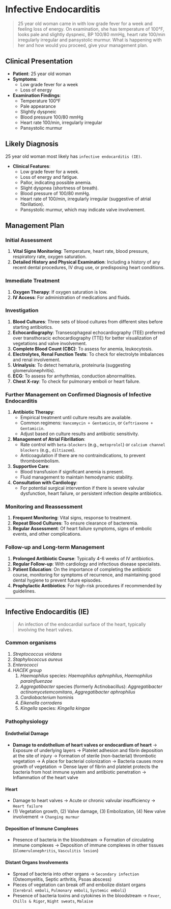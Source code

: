 # Infective Endocarditis

> 25 year old woman came in with low grade fever for a week and feeling loss of energy. On examination, she has temperature of 100°F, looks pale and slightly dyspneic, BP 100/80 mmHg, heart rate 100/min irregularly irregular and pansystolic murmur. What is happening with her and how would you proceed, give your management plan.

## Clinical Presentation

- **Patient**: 25 year old woman
- **Symptoms**:
  - Low grade fever for a week
  - Loss of energy
- **Examination Findings**:
  - Temperature 100°F
  - Pale appearance
  - Slightly dyspneic
  - Blood pressure 100/80 mmHg
  - Heart rate 100/min, irregularly irregular
  - Pansystolic murmur

## Likely Diagnosis

25 year old woman most likely has `infective endocarditis (IE)`.

- **Clinical Features**:
  - Low grade fever for a week.
  - Loss of energy and fatigue.
  - Pallor, indicating possible anemia.
  - Slight dyspnea (shortness of breath).
  - Blood pressure of 100/80 mmHg.
  - Heart rate of 100/min, irregularly irregular (suggestive of atrial fibrillation).
  - Pansystolic murmur, which may indicate valve involvement.

## Management Plan

### Initial Assessment

1. **Vital Signs Monitoring**: Temperature, heart rate, blood pressure, respiratory rate, oxygen saturation.
2. **Detailed History and Physical Examination**: Including a history of any recent dental procedures, IV drug use, or predisposing heart conditions.

### Immediate Treatment

1. **Oxygen Therapy**: If oxygen saturation is low.
2. **IV Access**: For administration of medications and fluids.

### Investigation

1. **Blood Cultures**: Three sets of blood cultures from different sites before starting antibiotics.
2. **Echocardiography**: Transesophageal echocardiography (TEE) preferred over transthoracic echocardiography (TTE) for better visualization of vegetations and valve involvement.
3. **Complete Blood Count (CBC)**: To assess for anemia, leukocytosis.
4. **Electrolytes, Renal Function Tests**: To check for electrolyte imbalances and renal involvement.
5. **Urinalysis**: To detect hematuria, proteinuria (suggesting glomerulonephritis).
6. **ECG**: To assess for arrhythmias, conduction abnormalities.
7. **Chest X-ray**: To check for pulmonary emboli or heart failure.

### Further Management on Confirmed Diagnosis of Infective Endocarditis

1. **Antibiotic Therapy**:
   - Empirical treatment until culture results are available.
   - Common regimens: `Vancomycin + Gentamicin`, or `Ceftriaxone + Gentamicin`.
   - Adjust based on culture results and antibiotic sensitivity.
2. **Management of Atrial Fibrillation**:
   - Rate control with `beta-blockers` (e.g., `metoprolol`) or `calcium channel blockers` (e.g., `diltiazem`).
   - Anticoagulation if there are no contraindications, to prevent thromboembolism.
3. **Supportive Care**:
   - Blood transfusion if significant anemia is present.
   - Fluid management to maintain hemodynamic stability.
4. **Consultation with Cardiology**:
   - For potential surgical intervention if there is severe valvular dysfunction, heart failure, or persistent infection despite antibiotics.

### Monitoring and Reassessment

1. **Frequent Monitoring**: Vital signs, response to treatment.
2. **Repeat Blood Cultures**: To ensure clearance of bacteremia.
3. **Regular Assessment**: Of heart failure symptoms, signs of embolic events, and other complications.

### Follow-up and Long-term Management

1. **Prolonged Antibiotic Course**: Typically 4-6 weeks of IV antibiotics.
2. **Regular Follow-up**: With cardiology and infectious disease specialists.
3. **Patient Education**: On the importance of completing the antibiotic course, monitoring for symptoms of recurrence, and maintaining good dental hygiene to prevent future episodes.
4. **Prophylactic Antibiotics**: For high-risk procedures if recommended by guidelines.

---

## Infective Endocarditis (IE)

> An infection of the endocardial surface of the heart, typically involving the heart valves.

### Common organisms

1. _Streptococcus viridans_
1. _Staphylococcus aureus_
1. _Enterococci_
1. _HACEK group_
   1. _Haemophilus_ species: _Haemophilus aphrophilus_, _Haemophilus parainfluenzae_
   2. _Aggregatibacter_ species (formerly Actinobacillus): _Aggregatibacter actinomycetemcomitans_, _Aggregatibacter aphrophilus_
   3. _Cardiobacterium_ hominis
   4. _Eikenella corrodens_
   5. _Kingella_ species: _Kingella kingae_

### Pathophysiology

#### Endothelial Damage

- **Damage to endothelium of heart valves or endocardium of heart** → Exposure of underlying layers → Platelet adhesion and fibrin deposition at the site of injury → Formation of sterile (non-bacterial) thrombotic vegetation → A place for bacterial colonization → Bacteria causes more growth of vegetation → Dense layer of fibrin and platelet protects the bacteria from host immune system and antibiotic penetration → Inflammation of the heart valve

#### Heart

- Damage to heart valves → Acute or chronic valvular insufficiency → `Heart failure`
- (1) Vegetation growth, (2) Valve damage, (3) Embolization, (4) New valve involvement → `Changing murmur`

#### Deposition of Immune Complexes

- Presence of bacteria in the bloodstream → Formation of circulating immune complexes → Deposition of immune complexes in other tissues (`Glomerulonephritis`, `Vasculitis lesion`)

#### Distant Organs Involvements

- Spread of bacteria into other organs → `Secondary infection` (Osteomyelitis, Septic arthritis, Psoas abscess)
- Pieces of vegetation can break off and embolize distant organs (`Cerebral emboli`, `Pulmonary emboli`, `Systemic emboli`)
- Presence of bacteria toxins and cytokines in the bloodstream → `Fever`, `Chills & Rigor`, `Night sweats`, `Malaise`
